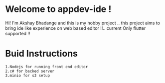 # Welcome to appdev-ide !

Hi! I'm Akshay Bhadange and this is my hobby project .. this project aims to bring ide like experience on web based editor !!.. current Only flutter supported !!

# Buid Instructions
	1.Nodejs for running front end editor
	2.c# for backed server
	3.minio for s3 setup
	
 
